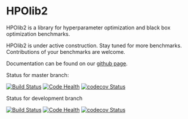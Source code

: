 HPOlib2
=======

HPOlib2 is a library for hyperparameter optimization and black box optimization
benchmarks.

HPOlib2 is under active construction. Stay tuned for more benchmarks.
Contributions of your benchmarks are welcome.

Documentation can be found on our [github page](https://automl.github.io/HPOlib2).

Status for master branch:

[![Build Status](https://travis-ci.org/automl/HPOlib2.svg?branch=master)](https://travis-ci.org/automl/HPOlib2)
[![Code Health](https://landscape.io/github/automl/HPOlib2/master/landscape.svg?style=flat)](https://landscape.io/github/automl/HPOlib2/master)
[![codecov Status](https://codecov.io/gh/automl/HPOlib2/branch/master/graph/badge.svg)](https://codecov.io/gh/automl/HPOlib2)

Status for development branch

[![Build Status](https://travis-ci.org/automl/HPOlib2.svg?branch=development)](https://travis-ci.org/automl/HPOlib2)
[![Code Health](https://landscape.io/github/automl/HPOlib2/development/landscape.svg?style=flat)](https://landscape.io/github/automl/SMAC3/development)
[![codecov Status](https://codecov.io/gh/automl/HPOlib2/branch/development/graph/badge.svg)](https://codecov.io/gh/automl/HPOlib2)

